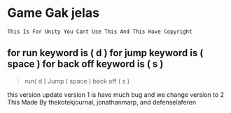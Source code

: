 # Game Gak jelas

` This Is For Unity You Cant Use This And This Have Copyright `



## for run keyword is ( d ) for jump keyword is ( space ) for back off keyword is ( s )

> run( d )
> Jump ( space )
> back off ( s )

this version update version 1 is have much bug and we change version to 2
This Made By thekotekjournal, jonathanmarp, and defenselaferen
